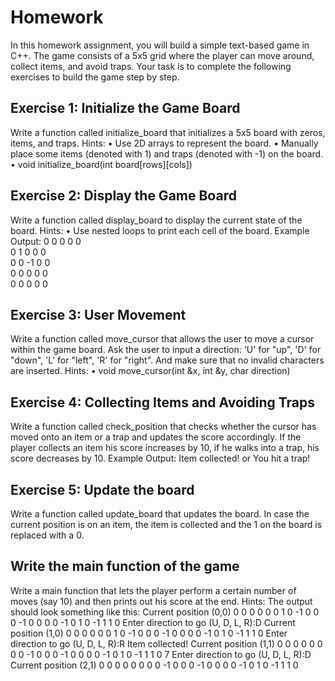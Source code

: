 # Homework
In this homework assignment, you will build a simple text-based game in C++. The game consists of a 5x5 grid where the player can move around, collect items, and avoid traps. Your task is to complete the following exercises to build the game step by step.
## Exercise 1: Initialize the Game Board
Write a function called initialize_board that initializes a 5x5 board with zeros, items, and traps.
Hints:
• Use 2D arrays to represent the board.
• Manually place some items (denoted with 1) and traps (denoted with -1) on the board.
• void initialize_board(int board[rows][cols])
## Exercise 2: Display the Game Board
Write a function called display_board to display the current state of the board.
Hints:
• Use nested loops to print each cell of the board.
Example Output:
0 0 0 0 0<br>
0 1 0 0 0<br>
0 0 -1 0 0<br>
0 0 0 0 0<br>
0 0 0 0 0<br>
## Exercise 3: User Movement
Write a function called move_cursor that allows the user to move a cursor within the game board. Ask the user to input a direction: 'U' for "up", 'D' for "down", 'L' for "left", 'R' for "right". And make sure that no invalid characters are inserted.
Hints:
• void move_cursor(int &x, int &y, char direction)
## Exercise 4: Collecting Items and Avoiding Traps
Write a function called check_position that checks whether the cursor has moved onto an item or a trap and updates the score accordingly. If the player collects an item his score increases by 10, if he walks into a trap, his score decreases by 10.
Example Output:
Item collected!
or
You hit a trap!
## Exercise 5: Update the board
Write a function called update_board that updates the board. In case the current position is on an item, the item is collected and the 1 on the board is replaced with a 0.
## Write the main function of the game
Write a main function that lets the player perform a certain number of moves (say 10) and then prints out his score at the end.
Hints: The output should look something like this:
Current position (0,0)
0 0 0 0 0
0 1 0 -1 0
0 0 -1 0 0
0 0 -1 0 1
0 -1 1 1 0
Enter direction to go (U, D, L, R):D
Current position (1,0)
0 0 0 0 0
0 1 0 -1 0
0 0 -1 0 0
0 0 -1 0 1
0 -1 1 1 0
Enter direction to go (U, D, L, R):R
Item collected!
Current position (1,1)
0 0 0 0 0
0 0 0 -1 0
0 0 -1 0 0
0 0 -1 0 1
0 -1 1 1 0
7
Enter direction to go (U, D, L, R):D
Current position (2,1)
0 0 0 0 0
0 0 0 -1 0
0 0 -1 0 0
0 0 -1 0 1
0 -1 1 1 0

